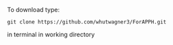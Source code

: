 To download type:
```
git clone https://github.com/whutwagner3/ForAPPH.git
```
in terminal in working directory

